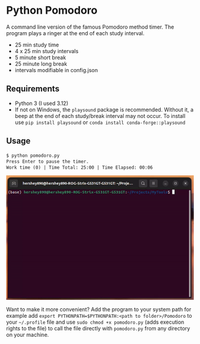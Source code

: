 # Python Pomodoro
A command line version of the famous Pomodoro method timer. The program plays a ringer at the end of each study interval.  
- 25 min study time
- 4 x 25 min study intervals
- 5 minute short break
- 25 minute long break  
- intervals modifiable in config.json

## Requirements
- Python 3 (I used 3.12)
- If not on Windows, the `playsound` package is recommended. Without it, a beep at the end of each study/break interval may not occur. To install use `pip install playsound` or `conda install conda-forge::playsound`

## Usage
```Shell
$ python pomodoro.py
Press Enter to pause the timer.
Work time (0) | Time Total: 25:00 | Time Elapsed: 00:06
```
![Usage Gif](./readme_graphic.gif)

Want to make it more convenient? Add the program to your system path for example add `export PYTHONPATH=$PYTHONPATH:<path to folder>/Pomodoro` to your `~/.profile` file and use `sudo chmod +x pomodoro.py` (adds execution rights to the file) to call the file directly with `pomodoro.py` from any directory on your machine.